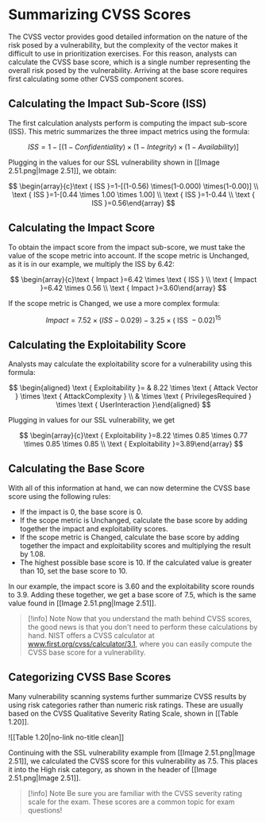 
# Summarizing CVSS Scores

The CVSS vector provides good detailed information on the nature of the risk posed by a vulnerability, but the complexity of the vector makes it difficult to use in prioritization exercises. For this reason, analysts can calculate the CVSS base score, which is a single number representing the overall risk posed by the vulnerability. Arriving at the base score requires first calculating some other CVSS component scores.

## Calculating the Impact Sub-Score (ISS)

The first calculation analysts perform is computing the impact sub-score (ISS). This metric summarizes the three impact metrics using the formula:

$$ ISS =1-[(1- Confidentiality) \times(1- Integrity) \times(1- Availability )] $$

Plugging in the values for our SSL vulnerability shown in [[Image 2.51.png|Image 2.51]], we obtain:

$$ \begin{array}{c}\text { ISS }=1-[(1-0.56) \times(1-0.000) \times(1-0.00)] \\ \text { ISS }=1-[0.44 \times 1.00 \times 1.00] \\ \text { ISS }=1-0.44 \\ \text { ISS }=0.56\end{array} $$

## Calculating the Impact Score

To obtain the impact score from the impact sub-score, we must take the value of the scope metric into account. If the scope metric is Unchanged, as it is in our example, we multiply the ISS by 6.42:

$$ \begin{array}{c}\text { Impact }=6.42 \times \text { ISS } \\ \text { Impact }=6.42 \times 0.56 \\ \text { Impact }=3.60\end{array} $$

If the scope metric is Changed, we use a more complex formula:

$$ Impact = 7.52 \times(ISS -0.029)-3.25 \times(\text { ISS }-0.02)^{15} $$

## Calculating the Exploitability Score

Analysts may calculate the exploitability score for a vulnerability using this formula:

$$ \begin{aligned} \text { Exploitability }= & 8.22 \times \text { Attack Vector } \times \text { AttackComplexity } \\ & \times \text { PrivilegesRequired } \times \text { UserInteraction }\end{aligned} $$ 

Plugging in values for our SSL vulnerability, we get

$$ \begin{array}{c}\text { Exploitability }=8.22 \times 0.85 \times 0.77 \times 0.85 \times 0.85 \\ \text { Exploitability }=3.89\end{array} $$

## Calculating the Base Score

With all of this information at hand, we can now determine the CVSS base score using the following rules: 

- If the impact is 0, the base score is 0.
- If the scope metric is Unchanged, calculate the base score by adding together the impact and exploitability scores.
- If the scope metric is Changed, calculate the base score by adding together the impact and exploitability scores and multiplying the result by 1.08.
- The highest possible base score is 10. If the calculated value is greater than 10, set the base score to 10.

In our example, the impact score is 3.60 and the exploitability score rounds to 3.9. Adding these together, we get a base score of 7.5, which is the same value found in [[Image 2.51.png|Image 2.51]].

> [!info] Note
> Now that you understand the math behind CVSS scores, the good news is that you don't need to perform these calculations by hand. NIST offers a CVSS calculator at www.first.org/cvss/calculator/3.1, where you can easily compute the CVSS base score for a vulnerability.

## Categorizing CVSS Base Scores

Many vulnerability scanning systems further summarize CVSS results by using risk categories rather than numeric risk ratings. These are usually based on the CVSS Qualitative Severity Rating Scale, shown in [[Table 1.20]].

![[Table 1.20|no-link no-title clean]]

Continuing with the SSL vulnerability example from [[Image 2.51.png|Image 2.51]], we calculated the CVSS score for this vulnerability as 7.5. This places it into the High risk category, as shown in the header of [[Image 2.51.png|Image 2.51]]. 

> [!info] Note
> Be sure you are familiar with the CVSS severity rating scale for the exam. These scores are a common topic for exam questions!



